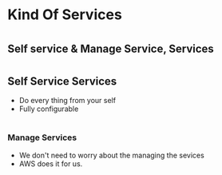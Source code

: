 # Kind Of Services
#

## Self service & Manage Service, Services
#

## Self Service Services

- Do every thing from your self
- Fully configurable

#


### Manage Services

- We don't need to worry about the managing the sevices
- AWS does it for us.
